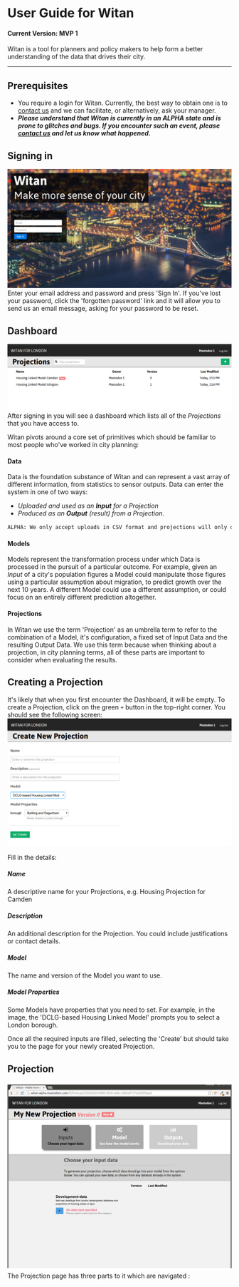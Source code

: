 # User Guide for Witan
#### Current Version: MVP 1
Witan is a tool for planners and policy makers to help form a better understanding of the data that drives their city.

---------------------
## Prerequisites
* You require a login for Witan. Currently, the best way to obtain one is to [contact us](theteam@mastodonc.com) and we can facilitate, or alternatively, ask your manager.
* ***Please understand that Witan is currently in an ALPHA state and is prone to glitches and bugs. If you encounter such an event, please [contact us](theteam@mastodonc.com) and let us know what happened.***

## Signing in
![Witan login](imgs/login00.png)
Enter your email address and password and press 'Sign In'. If you've lost your password, click the 'forgotten password' link and it will allow you to send us an email message, asking for your password to be reset.

## Dashboard
![Witan dashboard](imgs/dash00.png)
After signing in you will see a dashboard which lists all of the *Projections* that you have access to.

Witan pivots around a core set of primitives which should be familiar to most people who've worked in city planning:

#### Data
Data is the foundation substance of Witan and can represent a vast array of different information, from statistics to sensor outputs. Data can enter the system in one of two ways: 
* *Uploaded and used as an **Input** for a Projection*
* *Produced as an **Output** (result) from a Projection*.
```html
ALPHA: We only accept uploads in CSV format and projections will only output CSVs.
```

#### Models
Models represent the transformation process under which Data is processed in the pursuit of a particular outcome. For example, given an *Input* of a city's population figures a Model could manipulate those figures using a particular assumption about migration, to predict growth over the next 10 years. A different Model could use a different assumption, or could focus on an entirely different prediction altogether.  

#### Projections
In Witan we use the term 'Projection' as an umbrella term to refer to the combination of a Model, it's configuration, a fixed set of Input Data and the resulting Output Data. We use this term because when thinking about a projection, in city planning terms, all of these parts are important to consider when evaluating the results. 

## Creating a Projection
It's likely that when you first encounter the Dashboard, it will be empty. To create a Projection, click on the green `+` button in the top-right corner. You should see the following screen:  
![Witan create a projection](imgs/create00.png)  

Fill in the details:
##### Name
A descriptive name for your Projections, e.g. Housing Projection for Camden
##### Description
An additional description for the Projection. You could include justifications or contact details.
##### Model
The name and version of the Model you want to use.
##### Model Properties
Some Models have properties that you need to set. For example, in the image, the 'DCLG-based Housing Linked Model' prompts you to select a London borough.

Once all the required inputs are filled, selecting the 'Create' but should take you to the page for your newly created Projection.

## Projection
![Projection - Input](imgs/projection00.png)  
The Projection page has three parts to it which are navigated :



